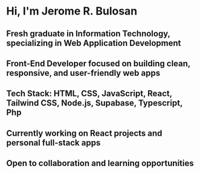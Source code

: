# Hi, I'm Jerome R. Bulosan

## Fresh graduate in Information Technology, specializing in Web Application Development  
## Front-End Developer focused on building clean, responsive, and user-friendly web apps  
## Tech Stack: HTML, CSS, JavaScript, React, Tailwind CSS, Node.js, Supabase, Typescript, Php 
## Currently working on React projects and personal full-stack apps  
## Open to collaboration and learning opportunities  
